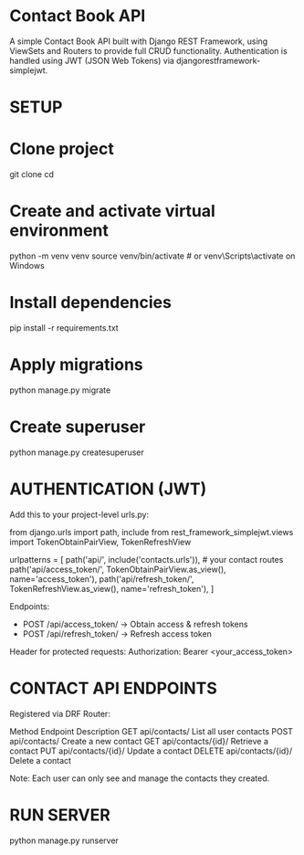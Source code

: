 # Contact Book API

A simple Contact Book API built with Django REST Framework, using ViewSets and Routers 
to provide full CRUD functionality. Authentication is handled using JWT (JSON Web Tokens) 
via djangorestframework-simplejwt.


# SETUP

# Clone project
git clone <your-repo-url>
cd <project-folder>

# Create and activate virtual environment
python -m venv venv
source venv/bin/activate  # or venv\Scripts\activate on Windows

# Install dependencies
pip install -r requirements.txt

# Apply migrations
python manage.py migrate

# Create superuser
python manage.py createsuperuser


# AUTHENTICATION (JWT)

Add this to your project-level urls.py:

from django.urls import path, include
from rest_framework_simplejwt.views import TokenObtainPairView, TokenRefreshView

urlpatterns = [
    path('api/', include('contacts.urls')),  # your contact routes
    path('api/access_token/', TokenObtainPairView.as_view(), name='access_token'),
    path('api/refresh_token/', TokenRefreshView.as_view(), name='refresh_token'),
]

Endpoints:
- POST /api/access_token/ → Obtain access & refresh tokens
- POST /api/refresh_token/ → Refresh access token

Header for protected requests:
Authorization: Bearer <your_access_token>


# CONTACT API ENDPOINTS

Registered via DRF Router:

Method   Endpoint            Description
GET      api/contacts/           List all user contacts
POST     api/contacts/           Create a new contact
GET      api/contacts/{id}/      Retrieve a contact
PUT      api/contacts/{id}/      Update a contact
DELETE   api/contacts/{id}/      Delete a contact

Note: Each user can only see and manage the contacts they created.


# RUN SERVER


python manage.py runserver
